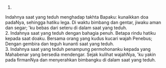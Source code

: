 1.
Indahnya saat yang teduh menghadap takhta Bapaku:
kunaikkan doa padaNya, sehingga hatiku lega.
Di waktu bimbang dan gentar, jiwaku aman dan segar;
'ku bebas dari seteru di dalam saat yang teduh.
<br>
2.
Indahnya saat yang teduh dengan bahagia penuh.
Betapa rindu hatiku kepada saat doaku.
Bersama orang yang kudus kucari wajah Penebus;
Dengan gembira dan teguh kunanti saat yang teduh.
<br>
3.
Indahnya saat yang teduh penampung permohonanku
kepada yang Mahabenar yang bersedia mendengar.
Sejak kulihat wajahNya, 'ku yakin pada firmanNya
dan menyerahkan bimbangku di dalam saat yang teduh.